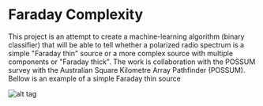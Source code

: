 # Faraday Complexity
This project is an attempt to create a machine-learning algorithm (binary classifier) that will be able to tell whether a polarized radio spectrum is a simple "Faraday thin" source or a more complex source with multiple components or "Faraday thick". The work is collaboration with the POSSUM survey with the Australian Square Kilometre Array Pathfinder (POSSUM). 
Bellow is an example of a simple Faraday thin source

![alt tag](https://github.com/sheabrown/faraday_complexity/blob/master/rm_spectrum.png)
